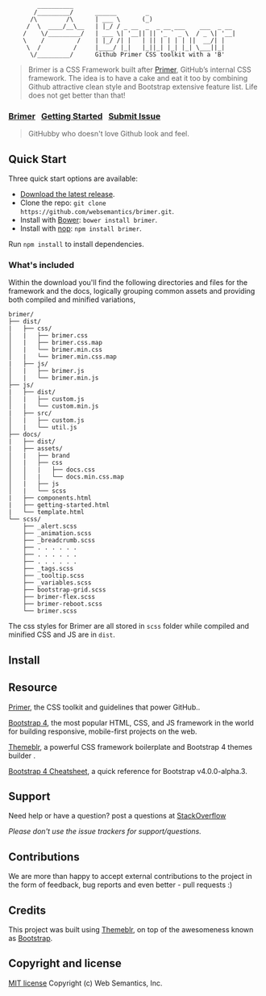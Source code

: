 ```
        __________
       /_________/      ______        _
      /\        /\      | ___ \      (_)   
     /  \  ____/__\__   | |_/ / _ __  _  _ __ ___    ___  _ __
    /    \/_________/   | ___ \| '__|| || '_ ` _ \  / _ \| '__|    
    \    /         /    | |_/ /| |   | || | | | | ||  __/| |   
     \  /         /     |____/ |_|   |_||_| |_| |_| \___||_|   
      \/_________/      Github Primer CSS toolkit with a 'B'

```

> Brimer is a CSS Framework built after [Primer](http://primercss.io/), GitHub’s internal CSS framework. The idea is to have a cake and eat it too by combining Github attractive clean style and Bootstrap extensive feature list. Life does not get better than that!

### [Brimer](http://websemantics.github.io/brimer)&nbsp;&nbsp;&nbsp;[Getting Started](#getting-started)&nbsp;&nbsp;&nbsp;[Submit Issue](https://github.com/websemantics/brimer/issues)

> GitHubby who doesn't love Github look and feel.

## Quick Start

Three quick start options are available:

- [Download the latest release](https://github.com/websemantics/brimer/archive/1.0.0.zip).
- Clone the repo: `git clone https://github.com/websemantics/brimer.git`.
- Install with [Bower](http://bower.io): `bower install brimer`.
- Install with [nop](https://www.npmjs.com/): `npm install brimer`.

Run `npm install` to install dependencies.


### What's included

Within the download you'll find the following directories and files for the framework and the docs, logically grouping common assets and providing both compiled and minified variations,

```
brimer/
├── dist/
|   ├── css/
│   |   ├── brimer.css
│   |   ├── brimer.css.map
│   |   └── brimer.min.css
│   |   └── brimer.min.css.map
|   ├── js/
│   |   ├── brimer.js
│   |   └── brimer.min.js
├── js/
|   ├── dist/
│   |   ├── custom.js
│   |   └── custom.min.js
|   ├── src/
│   |   ├── custom.js
│   |   └── util.js
├── docs/
|   ├── dist/
|   ├── assets/
│   |   ├── brand
│   |   ├── css
│   │   |   ├── docs.css
│   │   |   └── docs.min.css.map
│   |   ├── js
│   |   └── scss
|   ├── components.html
|   ├── getting-started.html
|   └── template.html
└── scss/
    ├── _alert.scss
    ├── _animation.scss
    ├── _breadcrumb.scss
    ├── . . . . . .
    ├── . . . . . .
    ├── . . . . . .
    ├── _tags.scss
    ├── _tooltip.scss
    ├── _variables.scss
    ├── bootstrap-grid.scss
    ├── brimer-flex.scss
    ├── brimer-reboot.scss
    └── brimer.scss

```

The css styles for Brimer are all stored in `scss` folder while compiled and minified CSS and JS are in `dist`.


## Install


## Resource

[Primer](http://primercss.io/), the CSS toolkit and guidelines that power GitHub..

[Bootstrap 4](http://v4-alpha.getbootstrap.com/), the most popular HTML, CSS, and JS framework in the world for building responsive, mobile-first projects on the web.

[Themeblr](https://websemantics.github.io/themeblr/), a powerful CSS framework boilerplate and Bootstrap 4 themes builder .

[Bootstrap 4 Cheatsheet](https://hackerthemes.com/bootstrap-cheatsheet/), a quick reference for Bootstrap v4.0.0-alpha.3.


## Support

Need help or have a question? post a questions at [StackOverflow](https://stackoverflow.com/questions/tagged/brimer)

*Please don't use the issue trackers for support/questions.*


## Contributions

We are more than happy to accept external contributions to the project in the form of feedback, bug reports and even better - pull requests :)


## Credits

This project was built using [Themeblr](https://websemantics.github.io/themeblr/), on top of the awesomeness known as [Bootstrap](https://github.com/twbs/bootstrap).


## Copyright and license

[MIT license](http://opensource.org/licenses/mit-license.php)
Copyright (c) Web Semantics, Inc.
